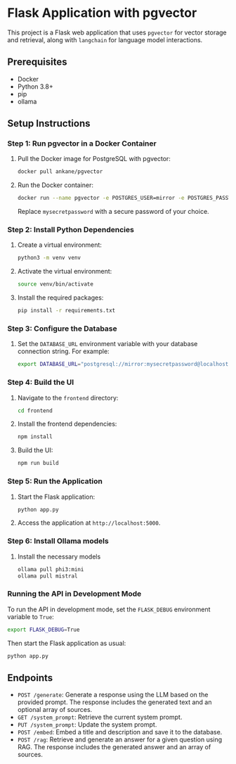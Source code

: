 # Flask Application with pgvector

This project is a Flask web application that uses `pgvector` for vector storage and retrieval, along with `langchain` for language model interactions.

## Prerequisites

- Docker
- Python 3.8+
- pip
- ollama

## Setup Instructions

### Step 1: Run pgvector in a Docker Container

1. Pull the Docker image for PostgreSQL with pgvector:

   ```bash
   docker pull ankane/pgvector
   ```

2. Run the Docker container:

   ```bash
   docker run --name pgvector -e POSTGRES_USER=mirror -e POSTGRES_PASSWORD=mysecretpassword -e POSTGRES_DB=mirror -d -p 6024:5432 pgvector/pgvector:pg16
   ```

   Replace `mysecretpassword` with a secure password of your choice.

### Step 2: Install Python Dependencies

1. Create a virtual environment:

   ```bash
   python3 -m venv venv
   ```

2. Activate the virtual environment:

   ```bash
   source venv/bin/activate
   ```

3. Install the required packages:

   ```bash
   pip install -r requirements.txt
   ```

### Step 3: Configure the Database

1. Set the `DATABASE_URL` environment variable with your database connection string. For example:

   ```bash
   export DATABASE_URL="postgresql://mirror:mysecretpassword@localhost:6024/mirror"
   ```

### Step 4: Build the UI

1. Navigate to the `frontend` directory:

   ```bash
   cd frontend
   ```

2. Install the frontend dependencies:

   ```bash
   npm install
   ```

3. Build the UI:

   ```bash
   npm run build
   ```

### Step 5: Run the Application

1. Start the Flask application:

   ```bash
   python app.py
   ```

2. Access the application at `http://localhost:5000`.

### Step 6: Install Ollama models

1. Install the necessary models

   ```bash
   ollama pull phi3:mini
   ollama pull mistral
   ```

### Running the API in Development Mode

To run the API in development mode, set the `FLASK_DEBUG` environment variable to `True`:

```bash
export FLASK_DEBUG=True
```

Then start the Flask application as usual:

```bash
python app.py
```

## Endpoints

- `POST /generate`: Generate a response using the LLM based on the provided prompt. The response includes the generated text and an optional array of sources.
- `GET /system_prompt`: Retrieve the current system prompt.
- `PUT /system_prompt`: Update the system prompt.
- `POST /embed`: Embed a title and description and save it to the database.
- `POST /rag`: Retrieve and generate an answer for a given question using RAG. The response includes the generated answer and an array of sources.
